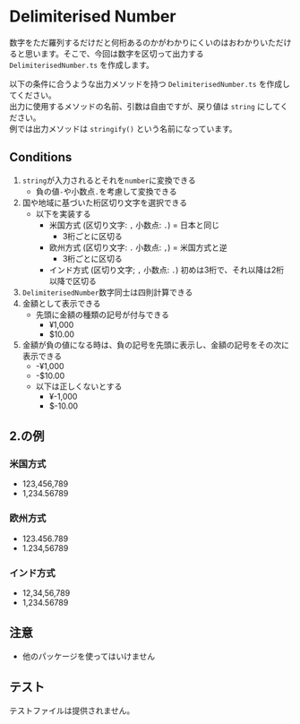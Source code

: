 # Delimiterised Number

数字をただ羅列するだけだと何桁あるのかがわかりにくいのはおわかりいただけると思います。そこで、今回は数字を区切って出力する `DelimiterisedNumber.ts` を作成します。

以下の条件に合うような出力メソッドを持つ `DelimiterisedNumber.ts` を作成してください。  
出力に使用するメソッドの名前、引数は自由ですが、戻り値は `string` にしてください。  
例では出力メソッドは `stringify()` という名前になっています。


## Conditions

1. `string`が入力されるとそれを`number`に変換できる
    * 負の値`-`や小数点`.`を考慮して変換できる
1. 国や地域に基づいた桁区切り文字を選択できる
    * 以下を実装する
        * 米国方式 (区切り文字: `,` 小数点: `.`) = 日本と同じ
            * 3桁ごとに区切る
        * 欧州方式 (区切り文字: `.` 小数点: `,`) = 米国方式と逆
            * 3桁ごとに区切る
        * インド方式 (区切り文字; `,` 小数点: `.`)
            初めは3桁で、それ以降は2桁以降で区切る
1. `DelimiterisedNumber`数字同士は四則計算できる
1. 金額として表示できる
    * 先頭に金額の種類の記号が付与できる
        * ¥1,000
        * $10.00
1. 金額が負の値になる時は、負の記号を先頭に表示し、金額の記号をその次に表示できる
    * -¥1,000
    * -$10.00
    * 以下は正しくないとする
        * ¥-1,000
        * $-10.00

## 2.の例

### 米国方式

* 123,456,789
* 1,234.56789

### 欧州方式

* 123.456.789
* 1.234,56789

### インド方式

* 12,34,56,789
* 1,234.56789

## 注意

* 他のパッケージを使ってはいけません

## テスト

テストファイルは提供されません。